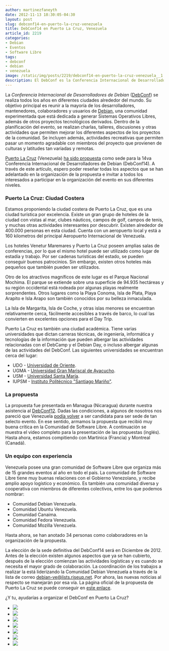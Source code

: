```yaml
---
author: martinezfaneyth
date: 2012-11-13 18:30:05-04:30
layout: post
slug: debconf14-en-puerto-la-cruz-venezuela
title: DebConf14 en Puerto La Cruz, Venezuela
article_id: 2219
categories:
- Debian
- Eventos
- Software Libre
tags:
- debconf
- debian
- venezuela
image: /static/img/posts/2219/debconf14-en-puerto-la-cruz-venezuela__1.jpg
description: El DebConf es la Conferencia Internacional de Desarrolladores de Debian, apóyanos para organizarla en Venezuela.
---
```


La _Conferencia Internacional de Desarrolladores de Debian_ ([DebConf](http://debconf.org/)) se realiza todos los años en diferentes ciudades alrededor del mundo. Su objetivo principal es reunir a la mayoría de los desarrolladores, mantenedores, colaboradores y usuarios de [Debian](http://debian.org), una comunidad experimentada que está dedicada a generar Sistemas Operativos Libres, además de otros proyectos tecnológicos derivados. Dentro de la planificación del evento, se realizan charlas, talleres, discusiones y otras actividades que permiten mejorar los diferentes aspectos de los proyectos de la comunidad. Se incluyen además, actividades recreativas que permiten pasar un momento agradable con miembros del proyecto que provienen de culturas y latitudes tan variadas y remotas.

[Puerto La Cruz](http://en.wikipedia.org/wiki/Puerto_La_Cruz) (Venezuela) [ha sido propuesta](http://wiki.debconf.org/wiki/DebConf14/PuertoLaCruz) como sede para la 14va Conferencia Internacional de Desarrolladores de Debian (DebConf14). A través de este artículo, espero poder reseñar todas los aspectos que se han adelantado en la organización de la propuesta e invitar a todos los interesados a participar en la organización del evento en sus diferentes niveles.

### Puerto La Cruz: Ciudad Costera

<span class="figure figure-100" data-figure-src="http://huntingbears.com.ve/static/img/posts/2219/debconf14-en-puerto-la-cruz-venezuela__2.jpg" data-figure-href="http://huntingbears.com.ve/static/img/posts/2219/debconf14-en-puerto-la-cruz-venezuela__3.jpg"></span>

Estamos proponiendo la ciudad costera de Puerto La Cruz, que es una ciudad turística por excelencia. Existe un gran grupo de hoteles de la ciudad con vistas al mar, clubes náuticos, campos de golf, campos de tenis, y muchas otras actividades interesantes por descubrir. Existen alrededor de 400.000 personas en esta ciudad. Cuenta con un aeropuerto local y está a 160 kilometros del principal Aeropuerto Internacional de Venezuela.

Los hoteles Venetur Maremares y Puerto La Cruz poseen amplias salas de conferencias, por lo que el mismo hotel puede ser utilizado como lugar de estadía y trabajo. Por ser cadenas turísticas del estado, se pueden conseguir buenos patrocinios. Sin embargo, existen otros hoteles más pequeños que también pueden ser utilizados.

<span class="figure figure-100" data-figure-src="http://huntingbears.com.ve/static/img/posts/2219/debconf14-en-puerto-la-cruz-venezuela__4.jpg" data-figure-href="http://huntingbears.com.ve/static/img/posts/2219/debconf14-en-puerto-la-cruz-venezuela__5.jpg"></span>

Otro de los atractivos magníficos de este lugar es el Parque Nacional Mochima. El parque se extiende sobre una superficie de 94.935 hectáreas y su región occidental está rodeada por algunas playas realmente sorprendentes. Otros lugares como la Playa Conoma, Isla de Plata, Playa Arapito e Isla Arapo son también conocidos por su belleza inmaculada.

La Isla de Margarita, Isla de Coche, y otras islas menores se encuentran relativamente cerca, fácilmente accesibles a través de barco, lo cual las convierten en excelentes opciones para el Day Trip.

Puerto La Cruz es también una ciudad académica. Tiene varias universidades que dictan carreras técnicas, de ingeniería, informática y tecnologías de la información que pueden albergar las actividades relacionadas con el DebCamp y el Debian Day, o incluso albergar algunas de las actividades del DebConf. Las siguientes universidades se encuentran cerca del lugar:

  * UDO - [Universidad de Oriente](http://www.udo.edu.ve/).
  * UGMA - [Universidad Gran Mariscal de Ayacucho](http://www.ugma.edu.ve/subsite/nueva.htm).
  * USM - [Universidad Santa María](http://www.ugma.edu.ve/subsite/nueva.htm).
  * IUPSM - [Instituto Politécnico "Santiago Mariño"](http://www.psmbarcelona.edu.ve/).

### La propuesta

<span class="figure figure-100" data-figure-src="http://huntingbears.com.ve/static/img/posts/2219/debconf14-en-puerto-la-cruz-venezuela__6.jpg" data-figure-href="http://huntingbears.com.ve/static/img/posts/2219/debconf14-en-puerto-la-cruz-venezuela__7.jpg"></span>

La propuesta fue presentada en Managua (Nicaragua) durante nuestra asistencia al [DebConf12](http://debconf12.debconf.org/index.es.xhtml). Dadas las condiciones, a algunos de nosotros nos pareció que Venezuela [podía volver](http://wiki.debconf.org/wiki/DebConf10/Margarita) a ser candidata para ser sede de tan selecto evento. En ese sentido, armamos la propuesta que recibió muy buena crítica en la Comunidad de Software Libre. A continuación se muestra el video completo para la presentación de las propuestas (inglés). Hasta ahora, estamos compitiendo con Martinica (Francia) y Montreal (Canadá).

<span class="youtube" data-youtube-id="XMXil_viZ_s"></span>

### Un equipo con experiencia

Venezuela posee una gran comunidad de Software Libre que organiza más de 15 grandes eventos al año en todo el país. La comunidad de Software Libre tiene muy buenas relaciones con el Gobierno Venezolano, y recibe amplio apoyo logístico y económico. Es también una comunidad diversa y cooperativa con miembros de diferentes colectivos, entre los que podemos nombrar:

  * Comunidad Debian Venezuela.
  * Comunidad Ubuntu Venezuela.
  * Comunidad Canaima.
  * Comunidad Fedora Venezuela.
  * Comunidad Mozilla Venezuela.

Hasta ahora, se han anotado 34 personas como colaboradores en la organización de la propuesta.

La elección de la sede definitiva del DebConf14 será en Diciembre de 2012. Antes de la elección existen algunos aspectos que ya se han cubierto, después de la elección comienzan las actividades logísticas y es cuando se necesita el mayor grado de colaboración. La coordinación de los trabajos a realizar la está liderizando la Comunidad Debian Venezuela a través de la lista de correo [debian-ve@lists.riseup.net](http://lists.riseup.net/www/arc/debian-ve). Por ahora, las nuevas noticias al respecto se manejarán por esa vía. La página oficial de la propuesta de Puerto La Cruz se puede conseguir en [este enlace](http://wiki.debconf.org/wiki/DebConf14/PuertoLaCruz).

¿Y tu, ayudarías a organizar el DebConf en Puerto La Cruz?

<div class="picasa">
    <ul class="picasa-album">
        <li class="picasa-image">
            <a class="picasa-image-large" href="http://huntingbears.com.ve/static/img/posts/2219/debconf14-en-puerto-la-cruz-venezuela__8.jpg">
                <img class="picasa-image-thumb" src="http://huntingbears.com.ve/static/img/posts/2219/debconf14-en-puerto-la-cruz-venezuela__9.jpg" />
            </a>
        </li>
        <li class="picasa-image">
            <a class="picasa-image-large" href="http://huntingbears.com.ve/static/img/posts/2219/debconf14-en-puerto-la-cruz-venezuela__3.jpg">
                <img class="picasa-image-thumb" src="http://huntingbears.com.ve/static/img/posts/2219/debconf14-en-puerto-la-cruz-venezuela__11.jpg" />
            </a>
        </li>
        <li class="picasa-image">
            <a class="picasa-image-large" href="http://huntingbears.com.ve/static/img/posts/2219/debconf14-en-puerto-la-cruz-venezuela__12.jpg">
                <img class="picasa-image-thumb" src="http://huntingbears.com.ve/static/img/posts/2219/debconf14-en-puerto-la-cruz-venezuela__13.jpg" />
            </a>
        </li>
        <li class="picasa-image">
            <a class="picasa-image-large" href="http://huntingbears.com.ve/static/img/posts/2219/debconf14-en-puerto-la-cruz-venezuela__14.jpg">
                <img class="picasa-image-thumb" src="http://huntingbears.com.ve/static/img/posts/2219/debconf14-en-puerto-la-cruz-venezuela__15.jpg" />
            </a>
        </li>
        <li class="picasa-image">
            <a class="picasa-image-large" href="http://huntingbears.com.ve/static/img/posts/2219/debconf14-en-puerto-la-cruz-venezuela__16.jpg">
                <img class="picasa-image-thumb" src="http://huntingbears.com.ve/static/img/posts/2219/debconf14-en-puerto-la-cruz-venezuela__17.jpg" />
            </a>
        </li>
        <li class="picasa-image">
            <a class="picasa-image-large" href="http://huntingbears.com.ve/static/img/posts/2219/debconf14-en-puerto-la-cruz-venezuela__18.jpg">
                <img class="picasa-image-thumb" src="http://huntingbears.com.ve/static/img/posts/2219/debconf14-en-puerto-la-cruz-venezuela__19.jpg" />
            </a>
        </li>
        <li class="picasa-image">
            <a class="picasa-image-large" href="http://huntingbears.com.ve/static/img/posts/2219/debconf14-en-puerto-la-cruz-venezuela__7.jpg">
                <img class="picasa-image-thumb" src="http://huntingbears.com.ve/static/img/posts/2219/debconf14-en-puerto-la-cruz-venezuela__21.jpg" />
            </a>
        </li>
    </ul>
</div>
